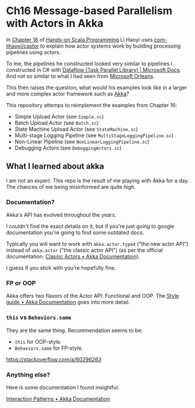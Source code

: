 # Ch16 Message-based Parallelism with Actors in Akka

In [Chapter 16](https://github.com/handsonscala/handsonscala/issues/16) of [Hands-on Scala Programming](https://www.handsonscala.com/) Li Haoyi uses [com-lihaoyi/castor](https://github.com/com-lihaoyi/castor) to explain how actor systems work by building processing pipelines using actors.

To me, the pipelines he constructed looked very similar to pipelines i constructed in C# with [Dataflow (Task Parallel Library) | Microsoft Docs](https://docs.microsoft.com/en-us/dotnet/standard/parallel-programming/dataflow-task-parallel-library). And not so similar to what I had seen from [Microsoft Orleans](https://dotnet.github.io/orleans/).

This then raises the question, what would his examples look like in a larger and more complex actor framework such as [Akka](https://akka.io/)?

This repository attemps to reimplement the examples from Chapter 16:

- Simple Upload Actor (see `Simple.sc`)
- Batch Upload Actor (see `Batch.sc`)
- State Machine Upload Actor (see `StateMachine.sc`)
- Multi-stage Logging Pipeline (see `MultiStageLoggingPipeline.sc`)
- Non-Linear Pipeline (see `NonLinearLoggingPipeline.sc`)
- Debugging Actors (see `DebuggingActors.sc`)

## What I learned about akka

I am not an expert. This repo is the result of me playing with Akka for a day. The chances of me being misinformed are quite high.

### Documentation?

Akka's API has evolved throughout the years.

I couldn't find the exact details on it, but if you're just going to google documentation you're going to find some outdated docs.

Typically you will want to work with `akka.actor.typed` ("the new actor API") instead of `akka.actor` ("the classic actor API") (as per the official documentation: [Classic Actors • Akka Documentation](https://doc.akka.io/docs/akka/current/actors.html)).

I guess if you stick with [](https://doc.akka.io/) you're hopefully fine.

### FP or OOP

Akka offers two flavors of the Actor API: Functional and OOP. The [Style guide • Akka Documentation](https://doc.akka.io/docs/akka/current/typed/style-guide.html#functional-versus-object-oriented-style) goes into more detail.

### `this` vs `Behaviors.same`

They are the same thing. Recommendation seems to be:

- `this` for OOP-style.
- `Behaviors.same` for FP-style.

https://stackoverflow.com/a/60296263

### Anything else?

Here is some documentation I found insightful:

[Interaction Patterns • Akka Documentation](https://doc.akka.io/docs/akka/current/typed/interaction-patterns.html#scheduling-messages-to-self)